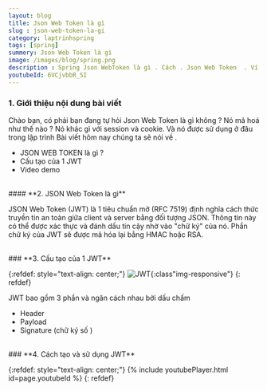 ```yaml
---
layout: blog
title: Json Web Token là gì  
slug : json-web-token-la-gi
category: laptrinhspring
tags: [spring]
summery: Json Web Token là gì  
image: /images/blog/spring.png
description : Spring Json WebToken là gì . Cách . Json Web Token  . Ví dụ JWT , ví dụ Json web token
youtubeId: 6VCjvbbR_SI
---
```


### **1. Giới thiệu nội dung bài viết**

Chào bạn, có phải bạn đang tự hỏi Json Web Token là gì  không ? Nó mã hoá như thế nào ? Nó khác gì với session và cookie. Và nó được sử dụng ở đâu trong lập trình
Bài viết hôm nay chúng ta sẽ nói về .

- JSON WEB TOKEN là gì ?
- Cấu tạo của 1 JWT
- Video demo

<br>
#### **2. JSON Web Token là gì**

JSON Web Token (JWT) là 1 tiêu chuẩn mở (RFC 7519) định nghĩa cách thức truyền tin an toàn giữa client và server bằng đối tượng JSON. Thông tin này có thể được xác thực và đánh dấu tin cậy nhờ vào "chữ ký" của nó.
Phần chữ ký của JWT sẽ được mã hóa lại bằng HMAC hoặc RSA.

<br>
### **3. Cấu tạo của 1 JWT**

{:refdef: style="text-align: center;"}
![JWT](/images/post/spring/jwt.png){:class"img-responsive"}
{: refdef}

JWT bao gồm 3 phần và ngăn cách nhau bởi dấu chấm

- Header
- Payload
- Signature (chữ ký số )

<br>
### **4. Cách tạo và sử dụng JWT**

{:refdef: style="text-align: center;"}
{% include youtubePlayer.html id=page.youtubeId %}
{: refdef}
